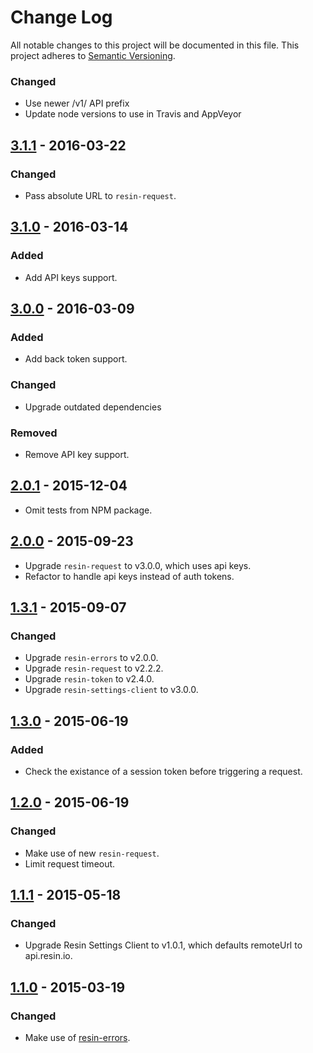 # Change Log

All notable changes to this project will be documented in this file.
This project adheres to [Semantic Versioning](http://semver.org/).

### Changed

- Use newer /v1/ API prefix
- Update node versions to use in Travis and AppVeyor

## [3.1.1] - 2016-03-22

### Changed

- Pass absolute URL to `resin-request`.

## [3.1.0] - 2016-03-14

### Added

- Add API keys support.

## [3.0.0] - 2016-03-09

### Added

- Add back token support.

### Changed

- Upgrade outdated dependencies

### Removed

- Remove API key support.

## [2.0.1] - 2015-12-04

- Omit tests from NPM package.

## [2.0.0] - 2015-09-23

- Upgrade `resin-request` to v3.0.0, which uses api keys.
- Refactor to handle api keys instead of auth tokens.

## [1.3.1] - 2015-09-07

### Changed

- Upgrade `resin-errors` to v2.0.0.
- Upgrade `resin-request` to v2.2.2.
- Upgrade `resin-token` to v2.4.0.
- Upgrade `resin-settings-client` to v3.0.0.

## [1.3.0] - 2015-06-19

### Added

- Check the existance of a session token before triggering a request.

## [1.2.0] - 2015-06-19

### Changed

- Make use of new `resin-request`.
- Limit request timeout.

## [1.1.1] - 2015-05-18

### Changed

- Upgrade Resin Settings Client to v1.0.1, which defaults remoteUrl to api.resin.io.

## [1.1.0] - 2015-03-19

### Changed

- Make use of [resin-errors](https://github.com/resin-io/resin-errors).

[3.1.1]: https://github.com/resin-io-modules/resin-pine/compare/v3.1.0...v3.1.1
[3.1.0]: https://github.com/resin-io-modules/resin-pine/compare/v3.0.0...v3.1.0
[3.0.0]: https://github.com/resin-io-modules/resin-pine/compare/v2.0.1...v3.0.0
[2.0.1]: https://github.com/resin-io-modules/resin-pine/compare/v2.0.0...v2.0.1
[2.0.0]: https://github.com/resin-io-modules/resin-pine/compare/v1.3.1...v2.0.0
[1.3.1]: https://github.com/resin-io-modules/resin-pine/compare/v1.3.0...v1.3.1
[1.3.0]: https://github.com/resin-io-modules/resin-pine/compare/v1.2.0...v1.3.0
[1.2.0]: https://github.com/resin-io-modules/resin-pine/compare/v1.1.1...v1.2.0
[1.1.1]: https://github.com/resin-io-modules/resin-pine/compare/v1.1.0...v1.1.1
[1.1.0]: https://github.com/resin-io-modules/resin-pine/compare/v1.0.0...v1.1.0
